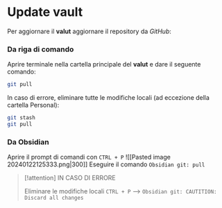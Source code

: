 # Update vault
Per aggiornare il **valut** aggiornare il repository da *GitHub*:

### Da riga di comando
Aprire terminale nella cartella principale del **valut** e dare il seguente comando:
```sh
git pull
```

In caso di errore, eliminare tutte le modifiche locali (ad eccezione della cartella Personal):
```sh
git stash
git pull
```

### Da Obsidian
Aprire il prompt di comandi con `CTRL + P`
![[Pasted image 20240122125333.png|300]]
Eseguire il comando `Obsidian git: pull`

> [!attention] IN CASO DI ERRORE
> 
> Eliminare le modifiche locali
> `CTRL + P` --> `Obsidian git: CAUTITION: Discard all changes`

